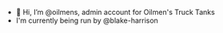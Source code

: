 - 👋 Hi, I’m @oilmens, admin account for Oilmen's Truck Tanks
- I'm currently being run by @blake-harrison
<!---
oilmens-blake/oilmens is a ✨ special ✨ repository because its `README.md` (this file) appears on your GitHub profile.
You can click the Preview link to take a look at your changes.
--->
